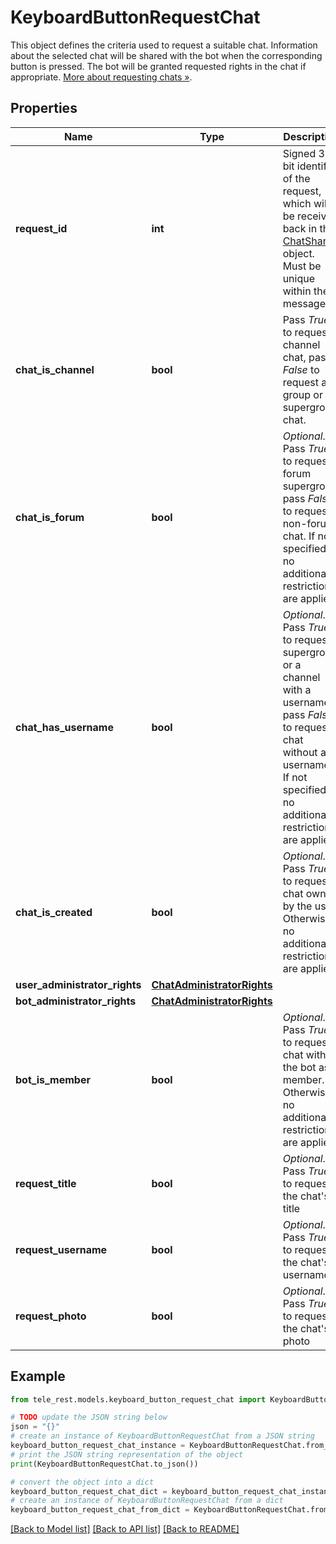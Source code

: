 # KeyboardButtonRequestChat

This object defines the criteria used to request a suitable chat. Information about the selected chat will be shared with the bot when the corresponding button is pressed. The bot will be granted requested rights in the chat if appropriate. [More about requesting chats »](https://core.telegram.org/bots/features#chat-and-user-selection).

## Properties

Name | Type | Description | Notes
------------ | ------------- | ------------- | -------------
**request_id** | **int** | Signed 32-bit identifier of the request, which will be received back in the [ChatShared](https://core.telegram.org/bots/api/#chatshared) object. Must be unique within the message | 
**chat_is_channel** | **bool** | Pass *True* to request a channel chat, pass *False* to request a group or a supergroup chat. | 
**chat_is_forum** | **bool** | *Optional*. Pass *True* to request a forum supergroup, pass *False* to request a non-forum chat. If not specified, no additional restrictions are applied. | [optional] 
**chat_has_username** | **bool** | *Optional*. Pass *True* to request a supergroup or a channel with a username, pass *False* to request a chat without a username. If not specified, no additional restrictions are applied. | [optional] 
**chat_is_created** | **bool** | *Optional*. Pass *True* to request a chat owned by the user. Otherwise, no additional restrictions are applied. | [optional] 
**user_administrator_rights** | [**ChatAdministratorRights**](ChatAdministratorRights.md) |  | [optional] 
**bot_administrator_rights** | [**ChatAdministratorRights**](ChatAdministratorRights.md) |  | [optional] 
**bot_is_member** | **bool** | *Optional*. Pass *True* to request a chat with the bot as a member. Otherwise, no additional restrictions are applied. | [optional] 
**request_title** | **bool** | *Optional*. Pass *True* to request the chat&#39;s title | [optional] 
**request_username** | **bool** | *Optional*. Pass *True* to request the chat&#39;s username | [optional] 
**request_photo** | **bool** | *Optional*. Pass *True* to request the chat&#39;s photo | [optional] 

## Example

```python
from tele_rest.models.keyboard_button_request_chat import KeyboardButtonRequestChat

# TODO update the JSON string below
json = "{}"
# create an instance of KeyboardButtonRequestChat from a JSON string
keyboard_button_request_chat_instance = KeyboardButtonRequestChat.from_json(json)
# print the JSON string representation of the object
print(KeyboardButtonRequestChat.to_json())

# convert the object into a dict
keyboard_button_request_chat_dict = keyboard_button_request_chat_instance.to_dict()
# create an instance of KeyboardButtonRequestChat from a dict
keyboard_button_request_chat_from_dict = KeyboardButtonRequestChat.from_dict(keyboard_button_request_chat_dict)
```
[[Back to Model list]](../README.md#documentation-for-models) [[Back to API list]](../README.md#documentation-for-api-endpoints) [[Back to README]](../README.md)


